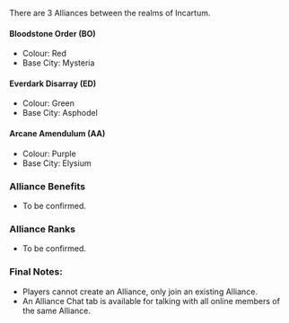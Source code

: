 There are 3 Alliances between the realms of Incartum.

#### Bloodstone Order (BO)
- Colour: Red
- Base City: Mysteria

#### Everdark Disarray (ED)
- Colour: Green
- Base City: Asphodel

#### Arcane Amendulum (AA)
- Colour: Purple
- Base City: Elysium


### Alliance Benefits
- To be confirmed.


### Alliance Ranks
- To be confirmed.


### Final Notes:
- Players cannot create an Alliance, only join an existing Alliance.
- An Alliance Chat tab is available for talking with all online members of the same Alliance.
